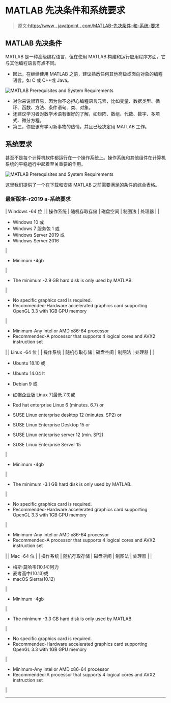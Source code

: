 # MATLAB 先决条件和系统要求

> 原文:[https://www . javatpoint . com/MATLAB-先决条件-和-系统-要求](https://www.javatpoint.com/matlab-prerequisites-and-system-requirements)

## MATLAB 先决条件

MATLAB 是一种高级编程语言，但在使用 MATLAB 构建和运行应用程序方面，它与其他编程语言有点不同。

*   因此，在继续使用 MATLAB 之前，建议熟悉任何其他高级或面向对象的编程语言，如 C 或 C++或 Java。

![MATLAB Prerequisites and System Requirements](../Images/48b565999f83ad2009ce487272982774.png)

*   对你来说很容易，因为你不必担心编程语言元素，比如变量、数据类型、循环、函数、方法、条件语句、类、对象。
*   还建议学习者对数学术语有很好的了解，如矩阵、数组、代数、数字、多项式、微分方程。
*   第三，你应该有学习新事物的热情，并且已经决定用 MATLAB 工作。

## 系统要求

甚至不是每个计算机软件都运行在一个操作系统上。操作系统和其他组件在计算机系统的平稳运行中起着至关重要的作用。

![MATLAB Prerequisites and System Requirements](../Images/894f298424aba619e7ee7abcc43f9ba3.png)

这里我们提供了一个在下载和安装 MATLAB 之前需要满足的条件的综合表格。

### 最新版本-r2019 a-系统要求

| Windows -64 位 |
| 操作系统 | 随机存取存储 | 磁盘空间 | 制图法 | 处理器 |
| 

*   Windows 10 或
*   Windows 7 服务包 1 或
*   Windows Server 2019 或
*   Windows Server 2016

 | 

*   Minimum -4gb

 | 

*   The minimum -2.9 GB hard disk is only used by MATLAB.

 | 

*   No specific graphics card is required.
*   Recommended-Hardware accelerated graphics card supporting OpenGL 3.3 with 1GB GPU memory

 | 

*   Minimum-Any Intel or AMD x86-64 processor
*   Recommended-A processor that supports 4 logical cores and AVX2 instruction set

 |
| Linux -64 位 |
| 操作系统 | 随机存取存储 | 磁盘空间 | 制图法 | 处理器 |
| 

*   Ubuntu 18.10 或

*   Ubuntu 14.04 lt
*   Debian 9 或
*   红帽企业版 Linux 7(最低.7.3)或
*   Red hat enterprise Linux 6 (minutes. 6.7) or
*   SUSE Linux enterprise desktop 12 (minutes. SP2) or
*   SUSE Linux Enterprise Desktop 15 or
*   SUSE Linux enterprise server 12 (min. SP2)
*   SUSE Linux Enterprise Server 15

 | 

*   Minimum -4gb

 | 

*   The minimum -3.1 GB hard disk is only used by MATLAB.

 | 

*   No specific graphics card is required.
*   Recommended-Hardware accelerated graphics card supporting OpenGL 3.3 with 1GB GPU memory

 | 

*   Minimum-Any Intel or AMD x86-64 processor
*   Recommended-A processor that supports 4 logical cores and AVX2 instruction set

 |
| Mac -64 位 |
| 操作系统 | 随机存取存储 | 磁盘空间 | 制图法 | 处理器 |
| 

*   梅斯·莫哈韦(10.14)阿力
*   麦考高中(10.13)或
*   macOS Sierra(10.12)

 | 

*   Minimum -4gb

 | 

*   The minimum -3.3 GB hard disk is only used by MATLAB.

 | 

*   No specific graphics card is required.
*   Recommended-Hardware accelerated graphics card supporting OpenGL 3.3 with 1GB GPU memory

 | 

*   Minimum-Any Intel or AMD x86-64 processor
*   Recommended-A processor that supports 4 logical cores and AVX2 instruction set

 |

* * *